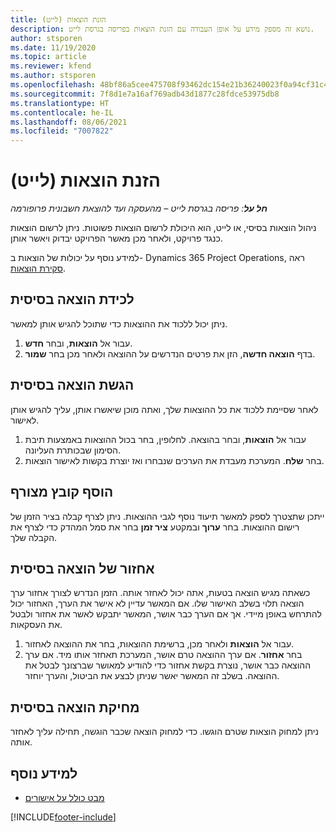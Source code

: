 ```yaml
---
title: הזנת הוצאות (לייט)
description: נושא זה מספק מידע על אופן העבודה עם הזנת הוצאות בפריסה בגרסת לייט.
author: stsporen
ms.date: 11/19/2020
ms.topic: article
ms.reviewer: kfend
ms.author: stsporen
ms.openlocfilehash: 48bf86a5cee475708f93462dc154e21b36240023f0a94cf31c49e9a096951736
ms.sourcegitcommit: 7f8d1e7a16af769adb43d1877c28fdce53975db8
ms.translationtype: HT
ms.contentlocale: he-IL
ms.lasthandoff: 08/06/2021
ms.locfileid: "7007822"
---
```

# <a name="expense-entry-lite"></a>הזנת הוצאות (לייט)

_**חל על**: פריסה בגרסת לייט – מהעסקה ועד להוצאת חשבונית פרופורמה_

ניהול הוצאות בסיסי, או לייט, הוא היכולת לרשום הוצאות פשוטות. ניתן לרשום הוצאות כנגד פרויקט, ולאחר מכן מאשר הפרויקט יבדוק ויאשר אותן.

למידע נוסף על יכולות של הוצאות ב- Dynamics 365 Project Operations, ראה [סקירת הוצאות](expense-overview.md).

## <a name="capture-a-basic-expense"></a>לכידת הוצאה בסיסית

ניתן יכול ללכוד את ההוצאות כדי שתוכל להגיש אותן למאשר.

1. עבור אל **הוצאות**, ובחר **חדש**.
2. בדף **הוצאה חדשה**, הזן את פרטים הנדרשים על ההוצאה ולאחר מכן בחר **שמור**.

## <a name="submit-a-basic-expense"></a>הגשת הוצאה בסיסית

לאחר שסיימת ללכוד את כל ההוצאות שלך, ואתה מוכן שיאשרו אותן, עליך להגיש אותן לאישור.

1. עבור אל **הוצאות**, ובחר בהוצאה. לחלופין, בחר בכול ההוצאות באמצעות תיבת הסימון שבכותרת העליונה.
2. בחר **שלח**. המערכת מעבדת את הערכים שנבחרו ואז יוצרת בקשות לאישור הוצאות.

## <a name="add-an-attachment"></a>הוסף קובץ מצורף

ייתכן שתצטרך לספק למאשר תיעוד נוסף לגבי ההוצאות. ניתן לצרף קבלה בציר הזמן של רישום ההוצאות. בחר **ערוך** ובמקטע **ציר זמן** בחר את סמל המהדק כדי לצרף את הקבלה שלך.

## <a name="recall-a-basic-expense"></a>אחזור של הוצאה בסיסית

כשאתה מגיש הוצאה בטעות, אתה יכול לאחזר אותה. הזמן הנדרש לצורך אחזור ערך הוצאה תלוי בשלב האישור שלו.  אם המאשר עדיין לא אישר את הערך, האחזור יכול להתרחש באופן מיידי. אך אם הערך כבר אושר, המאשר יתבקש לאשר את אחזור ולבטל את העסקאות.

1. עבור אל **הוצאות** ולאחר מכן, ברשימת ההוצאות, בחר את ההוצאה לאחזור.
2. בחר **אחזור**. אם ערך ההוצאה טרם אושר, המערכת תאחזר אותו מיד. אם ערך ההוצאה כבר אושר, נוצרת בקשת אחזור כדי להודיע למאושר שברצונך לבטל את ההוצאה. בשלב זה המאשר יאשר שניתן לבצע את הביטול, והערך יוחזר.

## <a name="delete-a-basic-expense"></a>מחיקת הוצאה בסיסית

ניתן למחוק הוצאות שטרם הוגשו. כדי למחוק הוצאה שכבר הוגשה, תחילה עליך לאחזר אותה.

## <a name="see-also"></a>למידע נוסף

- [מבט כולל על אישורים](../approvals/approvals-overview.md)


[!INCLUDE[footer-include](../includes/footer-banner.md)]